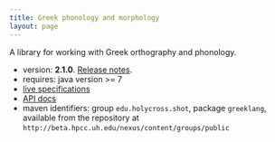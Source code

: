 ```yaml
---
title: Greek phonology and morphology
layout: page
---
```




A library for working with Greek orthography and phonology.

- version: **2.1.0**. [Release notes](releases).
- requires: java version >= 7
- [live specifications](specs/GreekLang.html)
- [API docs](api)
- maven identifiers: group `edu.holycross.shot`, package `greeklang`, available from the repository at `http://beta.hpcc.uh.edu/nexus/content/groups/public`
